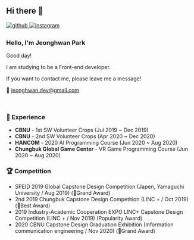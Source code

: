 ## Hi there 👋


<a href="https://github.com/JeongHwan-dev/" target="_blank">
  <img src=https://img.shields.io/badge/github-%2324292e.svg?&style=for-the-badge&logo=github&logoColor=white alt=github style="margin-bottom: 5px;" />
</a>
<a href="https://instagram.com/jeonghwan__05" target="_blank">
  <img src=https://img.shields.io/badge/instagram-%23000000.svg?&style=for-the-badge&logo=instagram&logoColor=white&color=dd2a7b alt=instagram style="margin-bottom: 5px;" />
</a>  


### Hello, I'm Jeonghwan Park

Good day!

I am studying to be a Front-end developer.

If you want to contact me, please leave me a message!

:email: jeonghwan.dev@gmail.com

<br />

### 💫 Experience
- **CBNU** - 1st SW Volunteer Crops (Jul 2019 ~ Dec 2019)
- **CBNU** - 2nd SW Volunteer Crops (Apr 2020 ~ Dec 2020)
- **HANCOM** - 2020 AI Programming Course (Jun 2020 ~ Aug 2020)
- **Chungbuk Global Game Center** - VR Game Programming Course (Jun 2020 ~ Aug 2020)

### :trophy: Competition
- SPEID 2019 Global Capstone Design Competition (Japen, Yamaguchi University / Aug 2019) (🥇Grand Award)
- 2nd 2019 Chungbuk Capstone Design Competition (LINC + / Oct 2019) (🥈Best Award)
- 2019 Industry-Academic Cooperation EXPO LINC+ Capstone Design Competition (LINC + / Nov 2019) (Popularity Award)
- 2020 CBNU Capstone Design Graduation Exhibition (Information communication engineering / Nov 2020) (🥇Grand Award)

